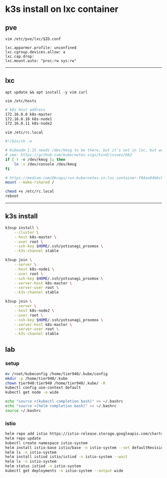 # k3s install on lxc container
## pve
`vim /etc/pve/lxc/$ID.conf`
```
lxc.apparmor.profile: unconfined
lxc.cgroup.devices.allow: a
lxc.cap.drop:
lxc.mount.auto: "proc:rw sys:rw"
```

* * *

## lxc
`apt update && apt install -y vim curl`

`vim /etc/hosts`
```bash
# k8s host address
172.16.8.0 k8s-master
172.16.8.10 k8s-node1
172.16.8.11 k8s-node2
```

`vim /etc/rc.local`
```bash
#!/bin/sh -e

# Kubeadm 1.15 needs /dev/kmsg to be there, but it's not in lxc, but we can just use /dev/console instead
# see: https://github.com/kubernetes-sigs/kind/issues/662
if [ ! -e /dev/kmsg ]; then
    ln -s /dev/console /dev/kmsg
fi

# https://medium.com/@kvaps/run-kubernetes-in-lxc-container-f04aa94b6c9c
mount --make-rshared /
```

```bash
chmod +x /etc/rc.local
reboot
```

* * *

## k3s install
```bash
k3sup install \
    --cluster \
    --host k8s-master \
    --user root \
    --ssh-key $HOME/.ssh/yotsunagi_proxmox \
    --k3s-channel stable
```

```bash
k3sup join \
    --server \
    --host k8s-node1 \
    --user root \
    --ssh-key $HOME/.ssh/yotsunagi_proxmox \
    --server-host k8s-master \
    --server-user root \
    --k3s-channel stable
```

```bash
k3sup join \
    --server \
    --host k8s-node2 \
    --user root \
    --ssh-key $HOME/.ssh/yotsunagi_proxmox \
    --server-host k8s-master \
    --server-user root \
    --k3s-channel stable
```

## lab
### setup
```bash
mv /root/kubeconfig /home/tier940/.kube/config
mkdir -p /home/tier940/.kube
chown tier940:tier940 /home/tier940/.kube/ -R
kubectl config use-context default
kubectl get node -o wide

echo "source <(kubectl completion bash)" >> ~/.bashrc
echo "source <(helm completion bash)" >> ~/.bashrc
source ~/.bashrc
```

### istio
```bash
helm repo add istio https://istio-release.storage.googleapis.com/charts
helm repo update
kubectl create namespace istio-system
helm install istio-base istio/base -n istio-system --set defaultRevision=default
helm ls -n istio-system
helm install istiod istio/istiod -n istio-system --wait
helm ls -n istio-system
helm status istiod -n istio-system
kubectl get deployments -n istio-system --output wide
```
